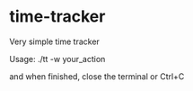 time-tracker
============

Very simple time tracker

Usage:
./tt -w your_action

and when finished, close the terminal or Ctrl+C
